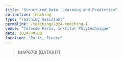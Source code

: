 ```yaml
---
title: "Structured Data: Learning and Prediction"
collection: teaching
type: "Teaching Assistant"
permalink: /teaching/2024-teaching-1
venue: "Télécom Paris, Institut Polytechnique"
date: 2024-00-00
location: "Paris, France"
---
```


> MAP670I (DATA917) 